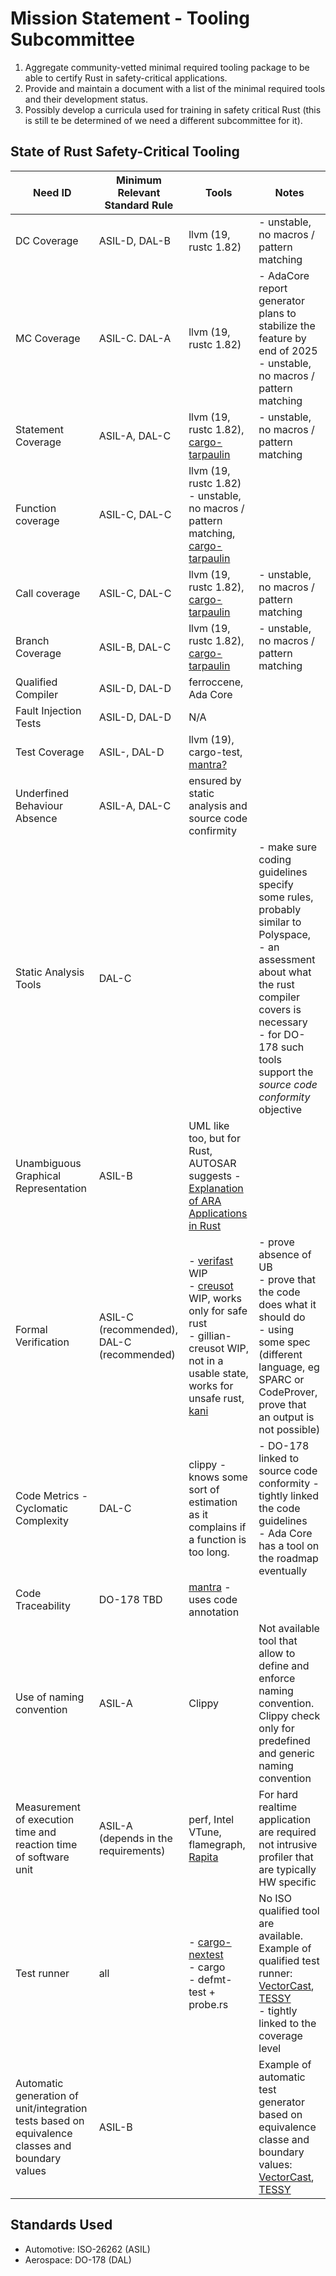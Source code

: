# Mission Statement - Tooling Subcommittee

1. Aggregate community-vetted minimal required tooling package to be able to certify Rust in safety-critical applications.
2. Provide and maintain a document with a list of the minimal required tools and their development status.
3. Possibly develop a curricula used for training in safety critical Rust (this is still te be determined of we need a different subcommittee for it).

## State of Rust Safety-Critical Tooling

| Need ID | Minimum Relevant Standard Rule | Tools | Notes |
|---------|--------------------------------|-------|-------|
| DC Coverage | ASIL-D, DAL-B | llvm (19, rustc 1.82) | - unstable, no macros / pattern matching  |
| MC Coverage | ASIL-C. DAL-A | llvm (19, rustc 1.82) | - AdaCore report generator plans to stabilize the feature by end of 2025 <br> - unstable, no macros / pattern matching |
| Statement Coverage | ASIL-A, DAL-C | llvm (19, rustc 1.82), [cargo-tarpaulin](https://github.com/xd009642/tarpaulin) | - unstable, no macros / pattern matching  |
| Function coverage | ASIL-C, DAL-C | llvm (19, rustc 1.82) - unstable, no macros / pattern matching, [cargo-tarpaulin](https://github.com/xd009642/tarpaulin) |
| Call coverage | ASIL-C, DAL-C | llvm (19, rustc 1.82), [cargo-tarpaulin](https://github.com/xd009642/tarpaulin) | - unstable, no macros / pattern matching |
| Branch Coverage | ASIL-B, DAL-C | llvm (19, rustc 1.82), [cargo-tarpaulin](https://github.com/xd009642/tarpaulin) | - unstable, no macros / pattern matching |
| Qualified Compiler | ASIL-D, DAL-D  | ferroccene, Ada Core |
| Fault Injection Tests | ASIL-D, DAL-D | N/A | |
| Test Coverage | ASIL-, DAL-D | llvm (19), cargo-test, [mantra?](https://crates.io/crates/mantra) | |
| Underfined Behaviour Absence | ASIL-A, DAL-C | ensured by static analysis and source code confirmity |
| Static Analysis Tools | DAL-C | | - make sure coding guidelines specify some rules, probably similar to Polyspace, <br> - an assessment about what the rust compiler covers is necessary <br> - for DO-178 such tools support the *source code conformity* objective |
| Unambiguous Graphical Representation | ASIL-B | UML like too, but for Rust, AUTOSAR suggests - [Explanation of ARA Applications in Rust](https://www.autosar.org/fileadmin/standards/R23-11/AP/AUTOSAR_AP_EXP_ARARustApplications.pdf) |
| Formal Verification | ASIL-C (recommended), DAL-C (recommended) | - [verifast](https://github.com/verifast/verifast) WIP <br> - [creusot](https://github.com/creusot-rs/creusot) WIP, works only for safe rust <br> - gillian-creusot WIP, not in a usable state, works for unsafe rust, [kani](https://model-checking.github.io/kani/) | - prove absence of UB <br> - prove that the code does what it should do <br> - using some spec (different language, eg SPARC or CodeProver, prove that an output is not possible) |
| Code Metrics - Cyclomatic Complexity | DAL-C | clippy - knows some sort of estimation as it complains if a function is too long. | - DO-178 linked to source code conformity - tightly linked the code guidelines <br> - Ada Core has a tool on the roadmap eventually  |
| Code Traceability | DO-178 TBD | [mantra](https://crates.io/crates/mantra) - uses code annotation | |
| Use of naming convention | ASIL-A | Clippy | Not available tool that allow to define and enforce naming convention. Clippy check only for predefined and generic naming convention |
| Measurement of execution time and reaction time of software unit | ASIL-A (depends in the requirements) | perf, Intel VTune, flamegraph, [Rapita](https://www.adacore.com/press/rapita-systems-showcases-adacores-gnat-pro-for-rust-at-hisc) | For hard realtime application are required not intrusive profiler that are typically HW specific |
| Test runner | all | - [cargo-nextest](https://nexte.st) <br> - cargo <br> - defmt-test + probe.rs | No ISO qualified tool are available. Example of qualified test runner: [VectorCast](https://www.vector.com/us/en/products/products-a-z/software/vectorcast/?gad_source=1&gclid=EAIaIQobChMIyMKCgvn3igMVM0-RBR1s9BOkEAAYASAAEgJM2_D_BwE#c336977),  [TESSY](https://www.razorcat.com/en/product-tessy.html) <br> - tightly linked to the coverage level |
| Automatic generation of unit/integration tests based on equivalence classes and boundary values | ASIL-B | | Example of automatic test generator based on equivalence classe and boundary values: [VectorCast](https://www.vector.com/us/en/products/products-a-z/software/vectorcast/?gad_source=1&gclid=EAIaIQobChMIyMKCgvn3igMVM0-RBR1s9BOkEAAYASAAEgJM2_D_BwE#c336977),  [TESSY](https://www.razorcat.com/en/product-tessy.html) |

## Standards Used

- Automotive: ISO-26262 (ASIL)
- Aerospace: DO-178 (DAL)
